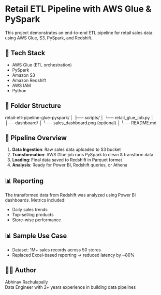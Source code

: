 # Retail ETL Pipeline with AWS Glue & PySpark

This project demonstrates an end-to-end ETL pipeline for retail sales data using AWS Glue, S3, PySpark, and Redshift.

## 🧰 Tech Stack
- AWS Glue (ETL orchestration)
- PySpark
- Amazon S3
- Amazon Redshift
- AWS IAM
- Python

## 📁 Folder Structure
retail-etl-pipeline-glue-pyspark/
│
├── scripts/
│   └── retail_glue_job.py
│
├── dashboard/
│   └── sales_dashboard.png   (optional)
│
└── README.md

## 🚀 Pipeline Overview

1. **Data Ingestion**: Raw sales data uploaded to S3 bucket
2. **Transformation**: AWS Glue job runs PySpark to clean & transform data
3. **Loading**: Final data saved to Redshift in Parquet format
4. **Analysis**: Ready for Power BI, Redshift queries, or Athena

## 📊 Reporting

The transformed data from Redshift was analyzed using Power BI dashboards.
Metrics included:

- Daily sales trends
- Top-selling products
- Store-wise performance


## 📊 Sample Use Case

- Dataset: 1M+ sales records across 50 stores
- Replaced Excel-based reporting → reduced latency by ~80%

## 🙋‍♂️ Author
Abhinav Rachulapally  
Data Engineer with 2+ years experience in building data pipelines
